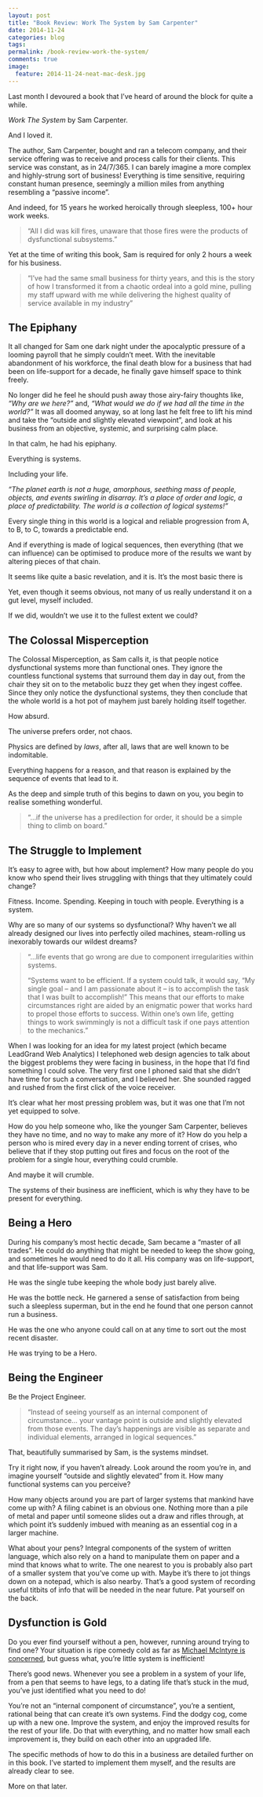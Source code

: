 ```yaml
---
layout: post
title: "Book Review: Work The System by Sam Carpenter"
date: 2014-11-24 
categories: blog
tags: 
permalink: /book-review-work-the-system/
comments: true
image: 
  feature: 2014-11-24-neat-mac-desk.jpg
---
```


Last month I devoured a book that I’ve heard of around the block for quite a while.

*Work The System* by Sam Carpenter.

And I loved it.

The author, Sam Carpenter, bought and ran a telecom company, and their service offering was to receive and process calls for their clients. This service was constant, as in 24/7/365. I can barely imagine a more complex and highly-strung sort of business! Everything is time sensitive, requiring constant human presence, seemingly a million miles from anything resembling a “passive income”.

And indeed, for 15 years he worked heroically through sleepless, 100+ hour work weeks.

>“All I did was kill fires, unaware that those fires were the products of dysfunctional subsystems.”

Yet at the time of writing this book, Sam is required for only 2 hours a week for his business.

>“I’ve had the same small business for thirty years, and this is the story of how I transformed it from a chaotic ordeal into a gold mine, pulling my staff upward with me while delivering the highest quality of service available in my industry”



## The Epiphany

It all changed for Sam one dark night under the apocalyptic pressure of a looming payroll that he simply couldn’t meet. With the inevitable abandonment of his workforce, the final death blow for a business that had been on life-support for a decade, he finally gave himself space to think freely.

No longer did he feel he should push away those airy-fairy thoughts like, *“Why are we here?”* and, *“What would we do if we had all the time in the world?”* It was all doomed anyway, so at long last he felt free to lift his mind and take the “outside and slightly elevated viewpoint”, and look at his business from an objective, systemic, and surprising calm place.

In that calm, he had his epiphany.

Everything is systems.

Including your life.

*“The planet earth is not a huge, amorphous, seething mass of people, objects, and events swirling in disarray. It’s a place of order and logic, a place of predictability. The world is a collection of logical systems!”*

Every single thing in this world is a logical and reliable progression from A, to B, to C, towards a predictable end.

And if everything is made of logical sequences, then everything (that we can influence) can be optimised to produce more of the results we want by altering pieces of that chain.

It seems like quite a basic revelation, and it is. It’s the most basic there is

Yet, even though it seems obvious, not many of us really understand it on a gut level, myself included.

If we did, wouldn’t we use it to the fullest extent we could?

 

## The Colossal Misperception

The Colossal Misperception, as Sam calls it, is that people notice dysfunctional systems more than functional ones. They ignore the countless functional systems that surround them day in day out, from the chair they sit on to the metabolic buzz they get when they ingest coffee. Since they only notice the dysfunctional systems, they then conclude that the whole world is a hot pot of mayhem just barely holding itself together.

How absurd.

The universe prefers order, not chaos.

Physics are defined by *laws*, after all, laws that are well known to be indomitable.

Everything happens for a reason, and that reason is explained by the sequence of events that lead to it.

As the deep and simple truth of this begins to dawn on you, you begin to realise something wonderful.

>“…if the universe has a predilection for order, it should be a simple thing to climb on board.”



## The Struggle to Implement

It’s easy to agree with, but how about implement? How many people do you know who spend their lives struggling with things that they ultimately could change?

Fitness. Income. Spending. Keeping in touch with people. Everything is a system.

Why are so many of our systems so dysfunctional? Why haven’t we all already designed our lives into perfectly oiled machines, steam-rolling us inexorably towards our wildest dreams?

>“…life events that go wrong are due to component irregularities within systems.
>
>“Systems want to be efficient. If a system could talk, it would say, “My single goal – and I am passionate about it – is to accomplish the task that I was built to accomplish!” This means that our efforts to make circumstances right are aided by an enigmatic power that works hard to propel those efforts to success. Within one’s own life, getting things to work swimmingly is not a difficult task if one pays attention to the mechanics.”

When I was looking for an idea for my latest project (which became LeadGrand Web Analytics) I telephoned web design agencies to talk about the biggest problems they were facing in business, in the hope that I’d find something I could solve. The very first one I phoned said that she didn’t have time for such a conversation, and I believed her. She sounded ragged and rushed from the first click of the voice receiver.

It’s clear what her most pressing problem was, but it was one that I’m not yet equipped to solve.

How do you help someone who, like the younger Sam Carpenter, believes they have no time, and no way to make any more of it? How do you help a person who is mired every day in a never ending torrent of crises, who believe that if they stop putting out fires and focus on the root of the problem for a single hour, everything could crumble.

And maybe it will crumble.

The systems of their business are inefficient, which is why they have to be present for everything.



## Being a Hero

During his company’s most hectic decade, Sam became a “master of all trades”. He could do anything that might be needed to keep the show going, and sometimes he would need to do it all. His company was on life-support, and that life-support was Sam.

He was the single tube keeping the whole body just barely alive.

He was the bottle neck. He garnered a sense of satisfaction from being such a sleepless superman, but in the end he found that one person cannot run a business.

He was the one who anyone could call on at any time to sort out the most recent disaster.

He was trying to be a Hero.



## Being the Engineer

Be the Project Engineer.

>“Instead of seeing yourself as an internal component of circumstance… your vantage point is outside and slightly elevated from those events. The day’s happenings are visible as separate and individual elements, arranged in logical sequences.”

That, beautifully summarised by Sam, is the systems mindset.

Try it right now, if you haven’t already. Look around the room you’re in, and imagine yourself “outside and slightly elevated” from it. How many functional systems can you perceive?

How many objects around you are part of larger systems that mankind have come up with? A filing cabinet is an obvious one. Nothing more than a pile of metal and paper until someone slides out a draw and rifles through, at which point it’s suddenly imbued with meaning as an essential cog in a larger machine.

What about your pens? Integral components of the system of written language, which also rely on a hand to manipulate them on paper and a mind that knows what to write. The one nearest to you is probably also part of a smaller system that you’ve come up with. Maybe it’s there to jot things down on a notepad, which is also nearby. That’s a good system of recording useful titbits of info that will be needed in the near future. Pat yourself on the back.

 

## Dysfunction is Gold

Do you ever find yourself without a pen, however, running around trying to find one? Your situation is ripe comedy cold as far as [Michael McIntyre is concerned](https://www.youtube.com/watch?v=Tqnqe2rDTqI), but guess what, you’re little system is inefficient!

There’s good news. Whenever you see a problem in a system of your life, from a pen that seems to have legs, to a dating life that’s stuck in the mud, you’ve just identified what you need to do!

You’re not an “internal component of circumstance”, you’re a sentient, rational being that can create it’s own systems. Find the dodgy cog, come up with a new one. Improve the system, and enjoy the improved results for the rest of your life. Do that with everything, and no matter how small each improvement is, they build on each other into an upgraded life.

The specific methods of how to do this in a business are detailed further on in this book. I’ve started to implement them myself, and the results are already clear to see. 

More on that later.

<!--
(Image credit: [Jeremy Levine](https://www.flickr.com/photos/jeremylevinedesign/))
-->

&nbsp;
